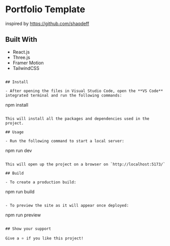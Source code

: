 # Portfolio Template
inspired by https://github.com/shaqdeff

## Built With

- React.js
- Three.js
- Framer Motion
- TailwindCSS
```

## Install

- After opening the files in Visual Studio Code, open the **VS Code** integrated terminal and run the following commands:

```
npm install
```

This will install all the packages and dependencies used in the project.

## Usage

- Run the following command to start a local server:

```
npm run dev
```

This will open up the project on a browser on `http://localhost:5173/`

## Build

- To create a production build:

```
npm run build
```

- To preview the site as it will appear once deployed:

```
npm run preview
```

## Show your support

Give a ⭐️ if you like this project!
